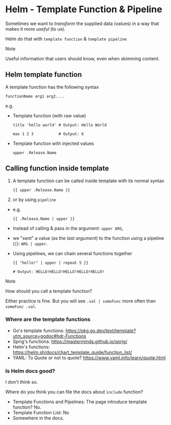 # Helm - Template Function & Pipeline

Sometimes we want to _transform_ the supplied data (values) in a way that makes it more _useful_ (to us).

Helm do that with `template function` & `template pipeline`

> [!NOTE]
> Useful information that users should know, even when skimming content.

## Helm template function

A template function has the following syntax

```
functionName arg1 arg2....
```

e.g.

- Template function (with raw value)

  ```
  title 'hello world' # Output: Hello World
  ```

  ```
  max 1 2 3           # Output: 6 
  ```

- Template function with injected values

  ```
  upper .Release.Name
  ```

## Calling function inside template

1. A template function can be called inside template with its normal syntax

    ```
    {{ upper .Release.Name }}
    ```

2. or by using `pipeline`

- e.g.

  ```
  {{ .Release.Name | upper }}
  ```

- Instead of calling & pass in the argument:  `upper ARG`,

- we "sent" a value (as the _last argument_) to the function using a pipeline (`|`): `ARG | upper`.

- Using pipelines, we can chain several functions together

  ```gotemplate
  {{ "hello!" | upper | repeat 5 }}
  ```
  ```
  # Output: HELLO!HELLO!HELLO!HELLO!HELLO!
  ```

> [!NOTE]
> How should you call a template function?
>
> Either practice is fine. But you will see `.val | someFunc` more often than `someFunc .val`.

### Where are the template functions

- Go's template functions: https://pkg.go.dev/text/template?utm_source=godoc#hdr-Functions
- Sprig's functions: https://masterminds.github.io/sprig/
- Helm's functions: https://helm.sh/docs/chart_template_guide/function_list/
- YAML: To Quote or not to quote? https://www.yaml.info/learn/quote.html

### Is Helm docs good?

I don't think so.

Where do you think you can file the docs about `include` function?

- Template Functions and Pipelines: The page introduce template function? No.
- Template Function List: No
- Somewhere in the docs.
